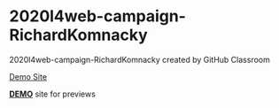 # 2020l4web-campaign-RichardKomnacky
2020l4web-campaign-RichardKomnacky created by GitHub Classroom

[Demo Site](https://richardkomnacky.github.io/index.html)

**[DEMO](https://pslib-cz.github.io/2020l4web-campaign-RichardKomnacky/)** site for previews
